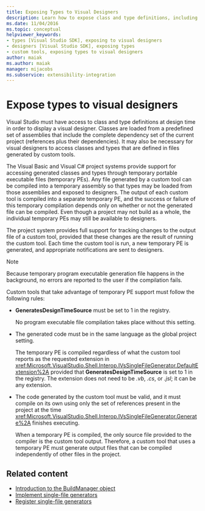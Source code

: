 ```yaml
---
title: Exposing Types to Visual Designers
description: Learn how to expose class and type definitions, including those in custom tools, so that Visual Studio can make them available to visual designers.
ms.date: 11/04/2016
ms.topic: conceptual
helpviewer_keywords:
- types [Visual Studio SDK], exposing to visual designers
- designers [Visual Studio SDK], exposing types
- custom tools, exposing types to visual designers
author: maiak
ms.author: maiak
manager: mijacobs
ms.subservice: extensibility-integration
---
```

# Expose types to visual designers

Visual Studio must have access to class and type definitions at design time in order to display a visual designer. Classes are loaded from a predefined set of assemblies that include the complete dependency set of the current project (references plus their dependencies). It may also be necessary for visual designers to access classes and types that are defined in files generated by custom tools.

 The Visual Basic and Visual C# project systems provide support for accessing generated classes and types through temporary portable executable files (temporary PEs). Any file generated by a custom tool can be compiled into a temporary assembly so that types may be loaded from those assemblies and exposed to designers. The output of each custom tool is compiled into a separate temporary PE, and the success or failure of this temporary compilation depends only on whether or not the generated file can be compiled. Even though a project may not build as a whole, the individual temporary PEs may still be available to designers.

 The project system provides full support for tracking changes to the output file of a custom tool, provided that these changes are the result of running the custom tool. Each time the custom tool is run, a new temporary PE is generated, and appropriate notifications are sent to designers.

> [!NOTE]
> Because temporary program executable generation file happens in the background, no errors are reported to the user if the compilation fails.

 Custom tools that take advantage of temporary PE support must follow the following rules:

- **GeneratesDesignTimeSource** must be set to 1 in the registry.

     No program executable file compilation takes place without this setting.

- The generated code must be in the same language as the global project setting.

     The temporary PE is compiled regardless of what the custom tool reports as the requested extension in <xref:Microsoft.VisualStudio.Shell.Interop.IVsSingleFileGenerator.DefaultExtension%2A> provided that **GeneratesDesignTimeSource** is set to 1 in the registry. The extension does not need to be *.vb*, *.cs*, or *.jsl*; it can be any extension.

- The code generated by the custom tool must be valid, and it must compile on its own using only the set of references present in the project at the time <xref:Microsoft.VisualStudio.Shell.Interop.IVsSingleFileGenerator.Generate%2A> finishes executing.

     When a temporary PE is compiled, the only source file provided to the compiler is the custom tool output. Therefore, a custom tool that uses a temporary PE must generate output files that can be compiled independently of other files in the project.

## Related content
- [Introduction to the BuildManager object](/previous-versions/8f9kffa8(v=vs.140))
- [Implement single-file generators](../../extensibility/internals/implementing-single-file-generators.md)
- [Register single-file generators](../../extensibility/internals/registering-single-file-generators.md)